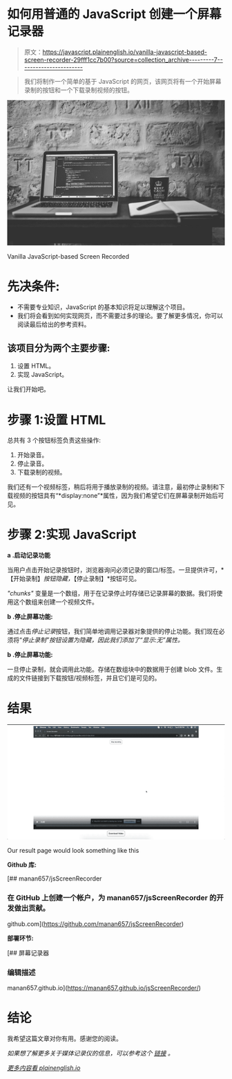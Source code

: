 # 如何用普通的 JavaScript 创建一个屏幕记录器

> 原文：<https://javascript.plainenglish.io/vanilla-javascript-based-screen-recorder-29fff1cc7b00?source=collection_archive---------7----------------------->

> 我们将制作一个简单的基于 JavaScript 的网页，该网页将有一个开始屏幕录制的按钮和一个下载录制视频的按钮。

![](img/beb16c50b78d5e4a2807c3aac1569624.png)

Vanilla JavaScript-based Screen Recorded

# 先决条件:

*   不需要专业知识，JavaScript 的基本知识将足以理解这个项目。
*   我们将会看到如何实现网页，而不需要过多的理论。要了解更多情况，你可以阅读最后给出的参考资料。

## 该项目分为两个主要步骤:

1.  设置 HTML。
2.  实现 JavaScript。

让我们开始吧。

# 步骤 1:设置 HTML

总共有 3 个按钮标签负责这些操作:

1.  开始录音。
2.  停止录音。
3.  下载录制的视频。

我们还有一个视频标签，稍后将用于播放录制的视频。请注意，最初停止录制和下载视频的按钮具有“*display:none”*属性，因为我们希望它们在屏幕录制开始后可见。

# 步骤 2:实现 JavaScript

**a .启动记录功能**

当用户点击开始记录按钮时，浏览器询问必须记录的窗口/标签。一旦提供许可，*【开始录制】*按钮隐藏，*【停止录制】*按钮可见。

*"chunks"* 变量是一个数组，用于在记录停止时存储已记录屏幕的数据。我们将使用这个数组来创建一个视频文件。

**b .停止屏幕功能:**

通过点击*停止记录*按钮，我们简单地调用记录器对象提供的停止功能。我们现在必须将“*停止录制”*按钮设置为隐藏，因此我们添加了*“显示:无”*属性*。*

**b .停止屏幕功能:**

一旦停止录制，就会调用此功能。存储在数组块中的数据用于创建 blob 文件。生成的文件链接到下载按钮/视频标签，并且它们是可见的。

# 结果

![](img/c30bf1cc4e3fc13a990a85c85bbfc62d.png)

Our result page would look something like this

**Github 库:**

[](https://github.com/manan657/jsScreenRecorder) [## manan657/jsScreenRecorder

### 在 GitHub 上创建一个帐户，为 manan657/jsScreenRecorder 的开发做出贡献。

github.com](https://github.com/manan657/jsScreenRecorder) 

**部署环节:**

 [## 屏幕记录器

### 编辑描述

manan657.github.io](https://manan657.github.io/jsScreenRecorder/) 

# 结论

我希望这篇文章对你有用。感谢您的阅读。

*如果想了解更多关于媒体记录仪的信息，可以参考这个* [*链接*](https://developer.mozilla.org/en-US/docs/Web/API/MediaRecorder) *。*

[*更多内容看 plainenglish.io*](http://plainenglish.io/)